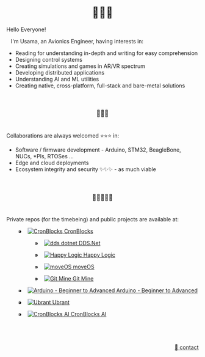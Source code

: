 <h1 align="center">👋👋👋</h1>

Hello Everyone!

&nbsp;&nbsp;&nbsp;I'm Usama, an Avionics Engineer, having interests in:

  - Reading for understanding in-depth and writing for easy comprehension
  - Designing control systems
  - Creating simulations and games in AR/VR spectrum
  - Developing distributed applications
  - Understanding AI and ML utilities
  - Creating native, cross-platform, full-stack and bare-metal solutions


&nbsp;

<h3 align="center">💞️💞️💞️</h3>

# 

Collaborations are always welcomed :star::star::star: in:
  - Software / firmware development - Arduino, STM32, BeagleBone, NUCs, \*PIs, RTOSes ...
  - Edge and cloud deployments
  - Ecosystem integrity and security ✨✨✨ - as much viable


&nbsp;

<h3 align="center">🌱🌱🌱🌱🌱</h3>

# 

Private repos (for the timebeing) and public projects are available at:

<p align="left">
  <!-- CronBlocks -->
  &nbsp; &nbsp; &nbsp; &nbsp; ⁍ &nbsp;&nbsp;
  <a href="https://github.com/cronblocks">
    <img src="https://avatars.githubusercontent.com/u/86520771?s=48&v=4" alt="CronBlocks" />
  CronBlocks</a>
    
  <!-- DDS.Net -->
  &nbsp;&nbsp; &nbsp; &nbsp; &nbsp; &nbsp; &nbsp; &nbsp; &nbsp; &nbsp; ⁍ &nbsp;&nbsp;
  <a href="https://github.com/dds-dotnet">
    <img src="https://avatars.githubusercontent.com/u/125957062?s=48&v=4" alt="dds dotnet" />
  DDS.Net</a>
    
  <!-- HappyLogic -->
  &nbsp;&nbsp; &nbsp; &nbsp; &nbsp; &nbsp; &nbsp; &nbsp; &nbsp; &nbsp; ⁍ &nbsp;&nbsp;
  <a href="https://github.com/happylogic">
    <img src="https://avatars.githubusercontent.com/u/132655798?s=48&v=4" alt="Happy Logic" />
  Happy Logic</a>
      
  <!-- moveOS -->
  &nbsp;&nbsp; &nbsp; &nbsp; &nbsp; &nbsp; &nbsp; &nbsp; &nbsp; &nbsp; ⁍ &nbsp;&nbsp;
  <a href="https://github.com/move-os">
    <img src="https://avatars.githubusercontent.com/u/116582302?s=48&v=4" alt="moveOS" />
  moveOS</a>
    
  <!-- Git Mine -->
  &nbsp;&nbsp; &nbsp; &nbsp; &nbsp; &nbsp; &nbsp; &nbsp; &nbsp; &nbsp; ⁍ &nbsp;&nbsp;
  <a href="https://github.com/git-mine">
    <img src="https://avatars.githubusercontent.com/u/125908595?s=48&v=4" alt="Git Mine" />
  Git Mine</a>
  <!-- Arduino - Beginner to Advanced -->
  &nbsp; &nbsp; &nbsp; &nbsp; ⁍ &nbsp;&nbsp;
  <a href="https://github.com/arduino-ba">
    <img src="https://avatars.githubusercontent.com/u/121078777?s=48&v=4" alt="Arduino - Beginner to Advanced" />
  Arduino - Beginner to Advanced</a>
    
  <!-- Ubrant -->
  &nbsp; &nbsp; &nbsp; &nbsp; ⁍ &nbsp;&nbsp;
  <a href="https://github.com/ubrant">
    <img src="https://avatars.githubusercontent.com/u/87671848?s=48&v=4" alt="Ubrant" />
  Ubrant</a>
    
  <!-- CronBlocks AI -->
  &nbsp; &nbsp; &nbsp; &nbsp; ⁍ &nbsp;&nbsp;
  <a href="https://github.com/cronblocks-ai">
    <img src="https://avatars.githubusercontent.com/u/103107980?s=48&v=4" alt="CronBlocks AI" />
  CronBlocks AI</a>
</p>


&nbsp;

# 
<p align="right"><a href="https://www.linkedin.com/in/usa-m">&#128231; contact</a></p>
